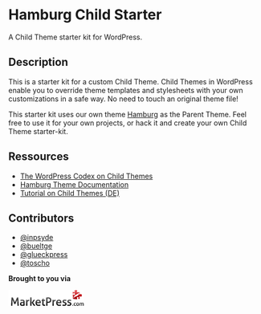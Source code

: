 # Hamburg Child Starter

A Child Theme starter kit for WordPress.

## Description
This is a starter kit for a custom Child Theme. Child Themes in WordPress enable you to override theme templates and stylesheets with your own customizations in a safe way. No need to touch an original theme file!


This starter kit uses our own theme [Hamburg](http://marketpress.com/product/hamburg/) as the Parent Theme. Feel free to use it for your own projects, or hack it and create your own Child Theme starter-kit.

## Ressources

* [The WordPress Codex on Child Themes](http://codex.wordpress.org/Child_Themes)
* [Hamburg Theme Documentation](http://marketpress.com/documentation/theme-hamburg/)
* [Tutorial on Child Themes (DE)](https://marketpress.de/?p=15176)

## Contributors

* [@inpsyde](https://github.com/inpsyde)
* [@bueltge](https://github.com/bueltge)
* [@glueckpress](https://github.com/glueckpress)
* [@toscho](https://github.com/toscho)

**Brought to you via**

[![MarketPress.com](/assets/img/mp-logo.png)](http://marketpress.com)